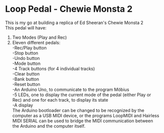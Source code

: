 # Loop Pedal - Chewie Monsta 2  
This is my go at building a replica of Ed Sheeran's Chewie Monsta 2  
This pedal will have:  
 1. Two Modes (Play and Rec)  
 2. Eleven different pedals:  
    -Rec/Play button  
  -Stop button  
  -Undo button  
  -Mode button  
  -4 Track buttons (for 4 individual tracks)  
  -Clear button  
  -Bank button  
  -Reset button  
 -An Arduino Uno, to communicate to the program Möbius  
 -5 LEDs, one to display the current mode of the pedal (either Play or Rec) and one for each track, to display its state  
 -A display  
The Arduino bootloader can be changed to be recognized by the computer as a USB MIDI device, or the programs LoopMIDI and Hairless MIDI SERIAL can be used to bridge the MIDI communication between the Arduino and the computer itself.

